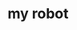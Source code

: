 # my robot


[comment]: <> (Module| Deliverable | Update_Date | )

[comment]: <> (--- | --- | ---)

[comment]: <> (1 |[One Link]&#40;https://youtu.be/T0XlxjquSMg&#41; | 2/07/2021|)

[comment]: <> (2 |[Motor]&#40;https://youtu.be/T0XlxjquSMg&#41; / [Motor]&#40;https://youtu.be/T0XlxjquSMg&#41;  | 2/07/2021|)

[comment]: <> (2 |[Motor]&#40;https://youtu.be/T0XlxjquSMg&#41; | 2/07/2021|)

[comment]: <> (2 |[Motor]&#40;https://youtu.be/T0XlxjquSMg&#41; | 2/07/2021|)

[comment]: <> (5 |[Motor]&#40;https://youtu.be/T0XlxjquSMg&#41; | 2/07/2021| # 学习了OOP编程)
